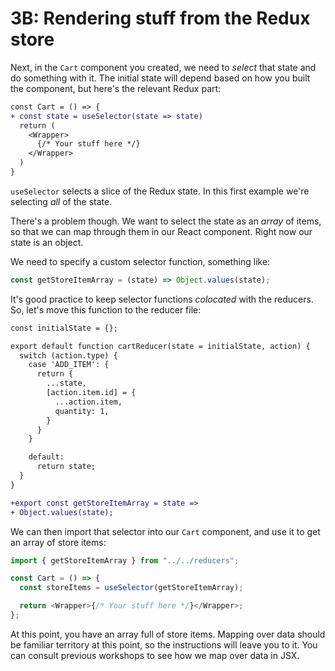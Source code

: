 # 3B: Rendering stuff from the Redux store

Next, in the `Cart` component you created, we need to _select_ that state and do something with it. The initial state will depend based on how you built the component, but here's the relevant Redux part:

```diff
const Cart = () => {
+ const state = useSelector(state => state)
  return (
    <Wrapper>
      {/* Your stuff here */}
    </Wrapper>
  )
}
```

`useSelector` selects a slice of the Redux state. In this first example we're selecting _all_ of the state.

There's a problem though. We want to select the state as an _array_ of items, so that we can map through them in our React component. Right now our state is an object.

We need to specify a custom selector function, something like:

```js
const getStoreItemArray = (state) => Object.values(state);
```

It's good practice to keep selector functions _colocated_ with the reducers. So, let's move this function to the reducer file:

```diff
const initialState = {};

export default function cartReducer(state = initialState, action) {
  switch (action.type) {
    case 'ADD_ITEM': {
      return {
        ...state,
        [action.item.id] = {
          ...action.item,
          quantity: 1,
        }
      }
    }

    default:
      return state;
  }
}

+export const getStoreItemArray = state =>
+ Object.values(state);
```

We can then import that selector into our `Cart` component, and use it to get an array of store items:

```js
import { getStoreItemArray } from "../../reducers";

const Cart = () => {
  const storeItems = useSelector(getStoreItemArray);

  return <Wrapper>{/* Your stuff here */}</Wrapper>;
};
```

At this point, you have an array full of store items. Mapping over data should be familiar territory at this point, so the instructions will leave you to it. You can consult previous workshops to see how we map over data in JSX.
